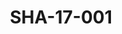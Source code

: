 ---
pid: SHA-17-001
title: SHA-17-001
language: ar
collection: شرحبيل احمد
original_label: 
rights: شرحبيل احمد
location_of_original: شرحبيل احمد
photographer_or_studio: استوديو جاك الكويت
scanned_from: photograph 11.9 by 16.8
_date: '1964'
location: الكويت
description: عبد العزيز محمد داؤود في المسرح
additional_notes: 
permission_display: 'yes'
on_server: 'no'
on_website: 'no'
permalink: "/archive/ar/sha-17-001.html"
layout: photo-page
---